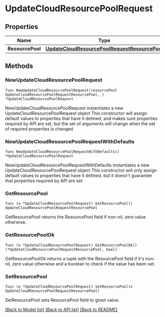 # UpdateCloudResourcePoolRequest

## Properties

Name | Type | Description | Notes
------------ | ------------- | ------------- | -------------
**ResourcePool** | [**UpdateCloudResourcePoolRequestResourcePool**](UpdateCloudResourcePoolRequestResourcePool.md) |  | 

## Methods

### NewUpdateCloudResourcePoolRequest

`func NewUpdateCloudResourcePoolRequest(resourcePool UpdateCloudResourcePoolRequestResourcePool, ) *UpdateCloudResourcePoolRequest`

NewUpdateCloudResourcePoolRequest instantiates a new UpdateCloudResourcePoolRequest object
This constructor will assign default values to properties that have it defined,
and makes sure properties required by API are set, but the set of arguments
will change when the set of required properties is changed

### NewUpdateCloudResourcePoolRequestWithDefaults

`func NewUpdateCloudResourcePoolRequestWithDefaults() *UpdateCloudResourcePoolRequest`

NewUpdateCloudResourcePoolRequestWithDefaults instantiates a new UpdateCloudResourcePoolRequest object
This constructor will only assign default values to properties that have it defined,
but it doesn't guarantee that properties required by API are set

### GetResourcePool

`func (o *UpdateCloudResourcePoolRequest) GetResourcePool() UpdateCloudResourcePoolRequestResourcePool`

GetResourcePool returns the ResourcePool field if non-nil, zero value otherwise.

### GetResourcePoolOk

`func (o *UpdateCloudResourcePoolRequest) GetResourcePoolOk() (*UpdateCloudResourcePoolRequestResourcePool, bool)`

GetResourcePoolOk returns a tuple with the ResourcePool field if it's non-nil, zero value otherwise
and a boolean to check if the value has been set.

### SetResourcePool

`func (o *UpdateCloudResourcePoolRequest) SetResourcePool(v UpdateCloudResourcePoolRequestResourcePool)`

SetResourcePool sets ResourcePool field to given value.



[[Back to Model list]](../README.md#documentation-for-models) [[Back to API list]](../README.md#documentation-for-api-endpoints) [[Back to README]](../README.md)



